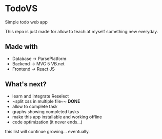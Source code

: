 # TodoVS
Simple todo web app

This repo is just made for allow to teach at myself something new everyday.

<h2>Made with</h2>

- Database -> ParsePlatform
- Backend -> MVC 5 VB.net
- Frontend -> React JS

<h2>What's next?</h2>

- learn and integrate Reselect
- ~split css in multiple file~~ **DONE**
- allow to complete task
- graphs showing completed tasks
- make this app installable and working offline
- code optimization (it never ends...)

this list will continue growing... eventually.

